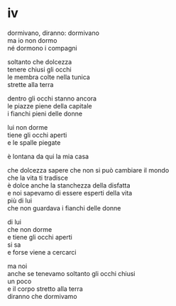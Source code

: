 # iv

dormivano, diranno: dormivano  
ma io non dormo  
né dormono i compagni

soltanto che dolcezza  
tenere chiusi gli occhi  
le membra colte nella tunica  
strette alla terra

dentro gli occhi stanno ancora  
le piazze piene della capitale  
i fianchi pieni delle donne

lui non dorme  
tiene gli occhi aperti  
e le spalle piegate

è lontana da qui la mia casa

che dolcezza sapere che non si può cambiare il mondo  
che la vita ti tradisce  
è dolce anche la stanchezza della disfatta  
e noi sapevamo di essere esperti della vita  
più di lui  
che non guardava i fianchi delle donne

di lui  
che non dorme  
e tiene gli occhi aperti  
si sa  
e forse viene a cercarci

ma noi  
anche se tenevamo soltanto gli occhi chiusi  
un poco  
e il corpo stretto alla terra  
diranno che dormivamo
